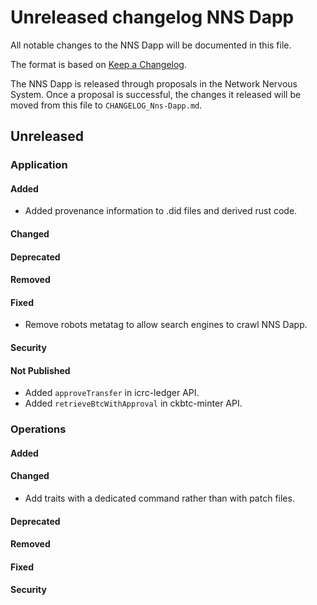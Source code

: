 # Unreleased changelog NNS Dapp

All notable changes to the NNS Dapp will be documented in this file.

The format is based on [Keep a Changelog](https://keepachangelog.com/en/1.0.0/).

The NNS Dapp is released through proposals in the Network Nervous System. Once a
proposal is successful, the changes it released will be moved from this file to
`CHANGELOG_Nns-Dapp.md`.

## Unreleased

### Application

#### Added

* Added provenance information to .did files and derived rust code.

#### Changed

#### Deprecated
#### Removed

#### Fixed

* Remove robots metatag to allow search engines to crawl NNS Dapp.

#### Security

#### Not Published

* Added `approveTransfer` in icrc-ledger API.
* Added `retrieveBtcWithApproval` in ckbtc-minter API.

### Operations

#### Added

#### Changed

* Add traits with a dedicated command rather than with patch files.

#### Deprecated
#### Removed

#### Fixed

#### Security
